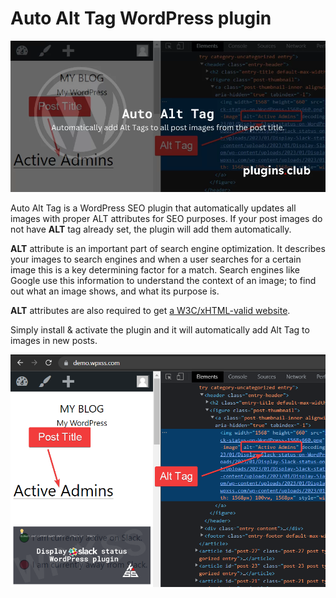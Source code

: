 # Auto Alt Tag WordPress plugin

![Screenshot](assets/Automatically-add-Alt-Tags-to-all-post-images-from-the-post-title.png.webp)

Auto Alt Tag is a WordPress SEO plugin that automatically updates all images with proper ALT attributes for SEO purposes. If your post images do not have **ALT** tag already set, the plugin will add them automatically.

**ALT** attribute is an important part of search engine optimization. It describes your images to search engines and when a user searches for a certain image this is a key determining factor for a match. Search engines like Google use this information to understand the context of an image; to find out what an image shows, and what its purpose is.

**ALT** attributes are also required to get [a W3C/xHTML-valid website](https://validator.w3.org/).

Simply install & activate the plugin and it will automatically add Alt Tag to images in new posts.

![Screenshot](assets/alt-tag-added.webp)



